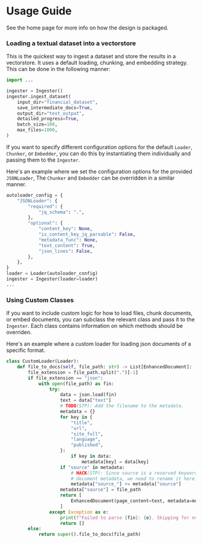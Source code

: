 # Usage Guide

See the home page for more info on how the design is packaged.

### Loading a textual dataset into a vectorstore

This is the quickest way to ingest a dataset and store the results in a vectorstore. 
It uses a default loading, chunking, and embedding strategy.
This can be done in the following manner:
```python
import ...

ingester = Ingester()
ingester.ingest_dataset(
    input_dir="financial_dataset",
    save_intermediate_docs=True,
    output_dir="test_output",
    detailed_progress=True,
    batch_size=100,
    max_files=1000,
)
```


If you want to specify different configuration options for the default `Loader`,
`Chunker`, or `Embedder`, you can do this by instantiating them individually
and passing them to the `Ingester`.

 Here's an example where we set the
configuration options for the provided `JSONLoader`, The `Chunker` and 
`Embedder` can be overridden in a similar manner.
```python
autoloader_config = {
    "JSONLoader": {
        "required": {
            "jq_schema": ".",  
        },
        "optional": {
            "content_key": None,
            "is_content_key_jq_parsable": False,
            "metadata_func": None,
            "text_content": True,
            "json_lines": False,
        },
    },
}
loader = Loader(autoloader_config)
ingester = Ingester(loader=loader)
...
```

### Using Custom Classes

If you want to include custom logic for how to load files, chunk documents,
or embed documents, you can subclass the relevant class and pass it to the
`Ingester`. Each class contains information on which methods should be
overriden.

Here's an example where a custom loader for loading json documents
of a specific format. 
```python
class CustomLoader(Loader):
    def file_to_docs(self, file_path: str) -> List[EnhancedDocument]:
        file_extension = file_path.split(".")[-1]
        if file_extension == "json":
            with open(file_path) as fin:
                try:
                    data = json.load(fin)
                    text = data["text"]
                    # TODO(STP): Add the filename to the metadata.
                    metadata = {}
                    for key in {
                        "title",
                        "url",
                        "site_full",
                        "language",
                        "published",
                    }:
                        if key in data:
                            metadata[key] = data[key]
                    if "source" in metadata:
                        # HACK(STP): Since source is a reserved keyword for
                        # document metadata, we need to rename it here.
                        metadata["source_"] += metadata["source"]
                    metadata["source"] = file_path
                    return [
                        EnhancedDocument(page_content=text, metadata=metadata)
                    ]
                except Exception as e:
                    print(f"Failed to parse {fin}: {e}. Skipping for now")
                    return []
        else:
            return super().file_to_docs(file_path)
```